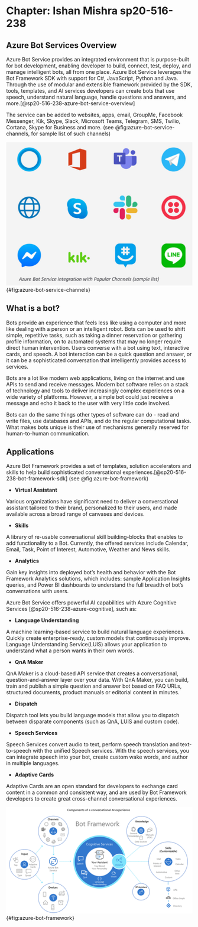 # Chapter: Ishan Mishra sp20-516-238

## Azure Bot Services Overview

Azure Bot Service provides an integrated environment that is purpose-built for bot development, enabling developer to build, connect, test, deploy, and manage intelligent bots, all from one place. Azure Bot Service leverages the Bot Framework SDK with support for C#, JavaScript, Python and Java. Through the use of modular and extensible framework provided by the SDK, tools, templates, and AI services developers can create bots that use speech, understand natural language, handle questions and answers, and more.[@sp20-516-238-azure-bot-service-overview]

The service can be added to websites, apps, email, GroupMe, Facebook Messenger, Kik, Skype, Slack, Microsoft Teams, Telegram, SMS, Twilio, Cortana, Skype for Business and more. (see @fig:azure-bot-service-channels, for sample list of such channels)

![Azure Bot Service Integration with Popular Channels](images/azure-bot-service-channels.png){#fig:azure-bot-service-channels}

## What is a bot?

Bots provide an experience that feels less like using a computer and more like dealing with a person or an intelligent robot. Bots can be used to shift simple, repetitive tasks, such as taking a dinner reservation or gathering profile information, on to automated systems that may no longer require direct human intervention. Users converse with a bot using text, interactive cards, and speech. A bot interaction can be a quick question and answer, or it can be a sophisticated conversation that intelligently provides access to services.

Bots are a lot like modern web applications, living on the internet and use APIs to send and receive messages. Modern bot software relies on a stack of technology and tools to deliver increasingly complex experiences on a wide variety of platforms. However, a simple bot could just receive a message and echo it back to the user with very little code involved.

Bots can do the same things other types of software can do - read and write files, use databases and APIs, and do the regular computational tasks. What makes bots unique is their use of mechanisms generally reserved for human-to-human communication.

## Applications

Azure Bot Framework provides a set of templates, solution accelerators and skills to help build sophisticated conversational experiences.[@sp20-516-238-bot-framework-sdk] (see @fig:azure-bot-framework)

* **Virtual Assistant**

Various organizations have significant need to deliver a conversational assistant tailored to their brand, personalized to their users, and made available across a broad range of canvases and devices.

* **Skills**

A library of re-usable conversational skill building-blocks that enables to add functionality to a Bot. Currently, the offered services include Calendar, Email, Task, Point of Interest, Automotive, Weather and News skills.

* **Analytics**

Gain key insights into deployed bot’s health and behavior with the Bot Framework Analytics solutions, which includes: sample Application Insights queries, and Power BI dashboards to understand the full breadth of bot’s conversations with users.

Azure Bot Service offers powerful AI capabilities with Azure Cognitive Services [@sp20-516-238-azure-cognitive], such as:

* **Language Understanding**

A machine learning-based service to build natural language experiences. Quickly create enterprise-ready, custom models that continuously improve. Language Understanding Service(LUIS) allows your application to understand what a person wants in their own words.

* **QnA Maker**

QnA Maker is a cloud-based API service that creates a conversational, question-and-answer layer over your data. With QnA Maker, you can build, train and publish a simple question and answer bot based on FAQ URLs, structured documents, product manuals or editorial content in minutes.

* **Dispatch**

Dispatch tool lets you build language models that allow you to dispatch between disparate components (such as QnA, LUIS and custom code).

* **Speech Services**

Speech Services convert audio to text, perform speech translation and text-to-speech with the unified Speech services. With the speech services, you can integrate speech into your bot, create custom wake words, and author in multiple languages.

* **Adaptive Cards**

Adaptive Cards are an open standard for developers to exchange card content in a common and consistent way, and are used by Bot Framework developers to create great cross-channel conversational experiences.

![Azure Bot Framework](images/azure-bot-framework.png){#fig:azure-bot-framework}
